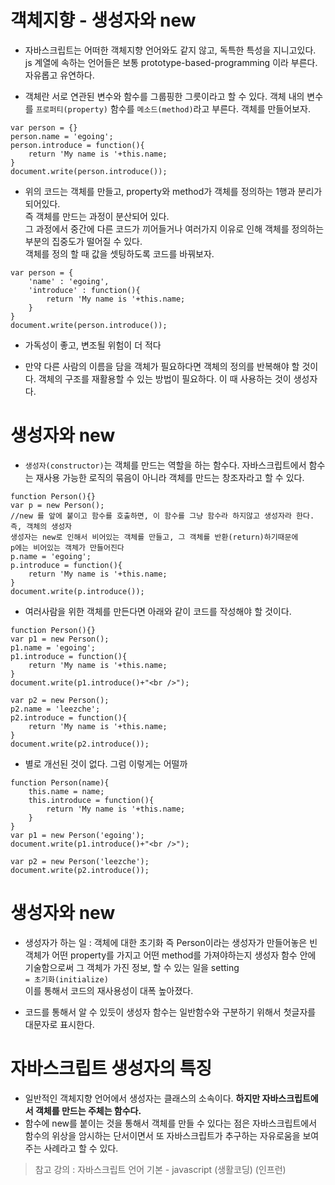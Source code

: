 객체지향 - 생성자와 new
========================

* 자바스크립트는 어떠한 객체지향 언어와도 같지 않고, 독특한 특성을 지니고있다.   
js 계열에 속하는 언어들은 보통 prototype-based-programming 이라 부른다.   
자유롭고 유연하다.

* 객체란 서로 연관된 변수와 함수를 그룹핑한 그릇이라고 할 수 있다. 객체 내의 변수를 ```프로퍼티(property)``` 함수를 ```메소드(method)```라고 부른다. 객체를 만들어보자.
```
var person = {}
person.name = 'egoing';
person.introduce = function(){
    return 'My name is '+this.name;
}
document.write(person.introduce());
```
* 위의 코드는 객체를 만들고, property와 method가 객체를 정의하는 1행과 분리가 되어있다.   
즉 객체를 만드는 과정이 분산되어 있다.   
그 과정에서 중간에 다른 코드가 끼어들거나 여러가지 이유로 인해 객체를 정의하는 부분의 집중도가 떨어질 수 있다.   
객체를 정의 할 때 값을 셋팅하도록 코드를 바꿔보자.   
```
var person = {
    'name' : 'egoing',
    'introduce' : function(){
        return 'My name is '+this.name;
    }
}
document.write(person.introduce());
```
* 가독성이 좋고, 변조될 위험이 더 적다

* 만약 다른 사람의 이름을 담을 객체가 필요하다면 객체의 정의를 반복해야 할 것이다. 객체의 구조를 재활용할 수 있는 방법이 필요하다. 이 때 사용하는 것이 생성자다.

# 생성자와 new
* ```생성자(constructor)```는 객체를 만드는 역할을 하는 함수다. 자바스크립트에서 함수는 재사용 가능한 로직의 묶음이 아니라 객체를 만드는 창조자라고 할 수 있다.
```
function Person(){}
var p = new Person();
//new 를 앞에 붙이고 함수를 호출하면, 이 함수를 그냥 함수라 하지않고 생성자라 한다.
즉, 객체의 생성자
생성자는 new로 인해서 비어있는 객체를 만들고, 그 객체를 반환(return)하기때문에
p에는 비어있는 객체가 만들어진다
p.name = 'egoing';
p.introduce = function(){
    return 'My name is '+this.name; 
}
document.write(p.introduce());
```

* 여러사람을 위한 객체를 만든다면 아래와 같이 코드를 작성해야 할 것이다.
```
function Person(){}
var p1 = new Person();
p1.name = 'egoing';
p1.introduce = function(){
    return 'My name is '+this.name; 
}
document.write(p1.introduce()+"<br />");
 
var p2 = new Person();
p2.name = 'leezche';
p2.introduce = function(){
    return 'My name is '+this.name; 
}
document.write(p2.introduce());
```
* 별로 개선된 것이 없다. 그럼 이렇게는 어떨까
```
function Person(name){
    this.name = name;
    this.introduce = function(){
        return 'My name is '+this.name; 
    }   
}
var p1 = new Person('egoing');
document.write(p1.introduce()+"<br />");
 
var p2 = new Person('leezche');
document.write(p2.introduce());
```

# 생성자와 new

* 생성자가 하는 일 : 객체에 대한 초기화
즉 Person이라는 생성자가 만들어놓은 빈 객체가 어떤 property를 가지고 어떤 method를 가져야하는지 생성자 함수 안에 기술함으로써 그 객체가 가진 정보, 할 수 있는 일을 setting   
```= 초기화(initialize)```   
이를 통해서 코드의 재사용성이 대폭 높아졌다.

* 코드를 통해서 알 수 있듯이 생성자 함수는 일반함수와 구분하기 위해서 첫글자를 대문자로 표시한다.

# 자바스크립트 생성자의 특징
* 일반적인 객체지향 언어에서 생성자는 클래스의 소속이다. **하지만 자바스크립트에서 객체를 만드는 주체는 함수다.**
* 함수에 new를 붙이는 것을 통해서 객체를 만들 수 있다는 점은 자바스크립트에서 함수의 위상을 암시하는 단서이면서 또 자바스크립트가 추구하는 자유로움을 보여주는 사례라고 할 수 있다.

> 참고 강의 : 자바스크립트 언어 기본 - javascript (생활코딩) (인프런)
